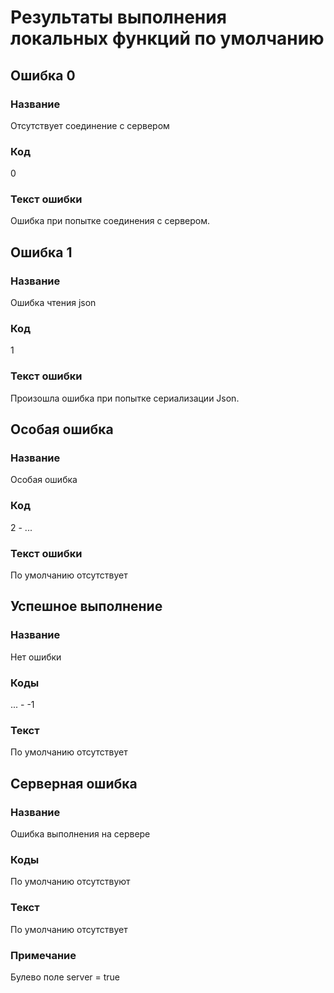 # Результаты выполнения локальных функций по умолчанию

## Ошибка 0
### Название
Отсутствует соединение с сервером
### Код
0
### Текст ошибки
Ошибка при попытке соединения с сервером.

## Ошибка 1
### Название
Ошибка чтения json
### Код
1
### Текст ошибки
Произошла ошибка при попытке сериализации Json.

## Особая ошибка
### Название
Особая ошибка
### Код
2 - ...
### Текст ошибки
По умолчанию отсутствует

## Успешное выполнение
### Название
Нет ошибки
### Коды
... - -1
### Текст
По умолчанию отсутствует

## Серверная ошибка
### Название
Ошибка выполнения на сервере
### Коды
По умолчанию отсутствуют
### Текст
По умолчанию отсутствует
### Примечание
Булево поле server = true